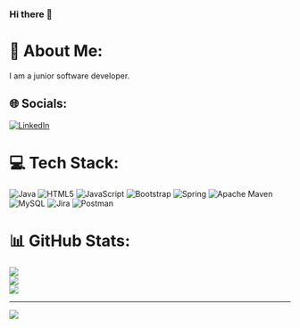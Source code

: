 ### Hi there 👋
# 💫 About Me:
I am a junior software developer.


## 🌐 Socials:
[![LinkedIn](https://img.shields.io/badge/LinkedIn-%230077B5.svg?logo=linkedin&logoColor=white)](https://linkedin.com/in/https://www.linkedin.com/in/wilson-valderrama-bejarano-9249181bb/) 

# 💻 Tech Stack:
![Java](https://img.shields.io/badge/java-%23ED8B00.svg?style=for-the-badge&logo=java&logoColor=white) ![HTML5](https://img.shields.io/badge/html5-%23E34F26.svg?style=for-the-badge&logo=html5&logoColor=white) ![JavaScript](https://img.shields.io/badge/javascript-%23323330.svg?style=for-the-badge&logo=javascript&logoColor=%23F7DF1E)  ![Bootstrap](https://img.shields.io/badge/bootstrap-%23563D7C.svg?style=for-the-badge&logo=bootstrap&logoColor=white) ![Spring](https://img.shields.io/badge/spring-%236DB33F.svg?style=for-the-badge&logo=spring&logoColor=white) ![Apache Maven](https://img.shields.io/badge/Apache%20Maven-C71A36?style=for-the-badge&logo=Apache%20Maven&logoColor=white) ![MySQL](https://img.shields.io/badge/mysql-%2300f.svg?style=for-the-badge&logo=mysql&logoColor=white) ![Jira](https://img.shields.io/badge/jira-%230A0FFF.svg?style=for-the-badge&logo=jira&logoColor=white) ![Postman](https://img.shields.io/badge/Postman-FF6C37?style=for-the-badge&logo=postman&logoColor=white)
# 📊 GitHub Stats:
![](https://github-readme-stats.vercel.app/api?username=WilsonValderrama&theme=prussian&hide_border=false&include_all_commits=true&count_private=true)<br/>
![](https://github-readme-streak-stats.herokuapp.com/?user=WilsonValderrama&theme=prussian&hide_border=false)<br/>
![](https://github-readme-stats.vercel.app/api/top-langs/?username=WilsonValderrama&theme=prussian&hide_border=false&include_all_commits=true&count_private=true&layout=compact)

---
[![](https://visitcount.itsvg.in/api?id=WilsonValderrama&icon=2&color=7)](https://visitcount.itsvg.in)

<!-- Proudly created with GPRM ( https://gprm.itsvg.in ) -->
